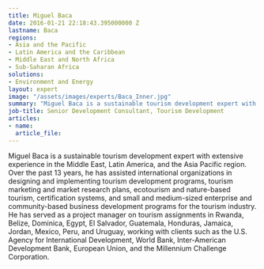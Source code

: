 ```yaml
---
title: Miguel Baca
date: 2016-01-21 22:18:43.395000000 Z
lastname: Baca
regions:
- Asia and the Pacific
- Latin America and the Caribbean
- Middle East and North Africa
- Sub-Saharan Africa
solutions:
- Environment and Energy
layout: expert
image: "/assets/images/experts/Baca_Inner.jpg"
summary: "Miguel Baca is a sustainable tourism development expert with extensive experience in the Middle East, Latin America, and the Asia Pacific region."
job-title: Senior Development Consultant, Tourism Development
articles:
- name:
  article_file:
---
```

Miguel Baca is a sustainable tourism development expert with extensive experience in the Middle East, Latin America, and the Asia Pacific region. Over the past 13 years, he has assisted international organizations in designing and implementing tourism development programs, tourism marketing and market research plans, ecotourism and nature-based tourism, certification systems, and small and medium-sized enterprise and community-based business development programs for the tourism industry. He has served as a project manager on tourism assignments in Rwanda, Belize, Dominica, Egypt, El Salvador, Guatemala, Honduras, Jamaica, Jordan, Mexico, Peru, and Uruguay, working with clients such as the U.S. Agency for International Development, World Bank, Inter-American Development Bank, European Union, and the Millennium Challenge Corporation.
